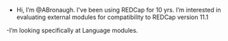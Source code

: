 - Hi, I’m @ABronaugh.  I've been using REDCap for 10 yrs. I’m interested in evaluating external modules for compatibility to REDCap version 11.1

-I’m looking specifically at Language modules.

<!---
ABronaugh/ABronaugh is a ✨ special ✨ repository because its `README.md` (this file) appears on your GitHub profile.
You can click the Preview link to take a look at your changes.
--->
